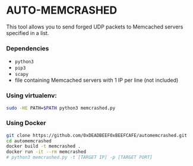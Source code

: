 # AUTO-MEMCRASHED

This tool allows you to send forged UDP packets to Memcached servers specified in a list.

### Dependencies

- `python3`
- `pip3`
- `scapy`
- file containing Memcached servers with 1 IP per line (not included)

### Using virtualenv:

```bash
sudo -HE PATH=$PATH python3 memcrashed.py
```

### Using Docker

```bash
git clone https://github.com/0xDEADBEEF0xBEEFCAFE/automemcrashed.git
cd automemcrashed
docker build -t memcrashed .
docker run -it --rm memcrashed
# python3 memcrashed.py -t [TARGET IP] -p [TARGET PORT]
```
